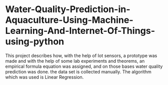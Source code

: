 # Water-Quality-Prediction-in-Aquaculture-Using-Machine-Learning-And-Internet-Of-Things-using-python
This project describes how, with the help of Iot sensors, a prototype was made and with the help of some lab experiments and theorems, an empirical formula equation was assigned, and on those bases water quality prediction was done. the data set is collected manually. The algorithm which was used is Linear Regression.
